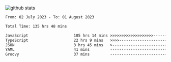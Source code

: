 
![github stats](https://github-readme-stats.vercel.app/api?username=realmahd1&show_icons=true&theme=codeSTACKr&hide_rank=true&count_private=true)

<!--START_SECTION:waka-->

```txt
From: 02 July 2023 - To: 01 August 2023

Total Time: 135 hrs 48 mins

JavaScript                    105 hrs 14 mins >>>>>>>>>>>>>>>>>>>------   77.49 %
TypeScript                    22 hrs 9 mins   >>>>---------------------   16.31 %
JSON                          3 hrs 45 mins   >------------------------   02.77 %
YAML                          41 mins         -------------------------   00.51 %
Groovy                        37 mins         -------------------------   00.46 %
```

<!--END_SECTION:waka-->
